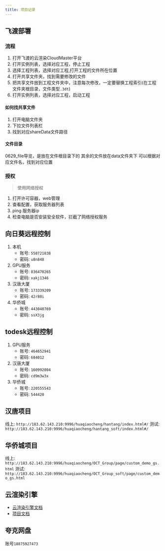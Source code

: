 ```yaml
---
title: 项目记录
---
```


## 飞渡部署

### 流程

1. 打开飞渡的云渲染CloudMaster平台
2. 打开实例列表，选择对应工程，停止工程
3. 选择工程列表，选择对应工程,打开工程的文件所在位置
4. 打开共享文件夹，找到需要修改的文件
5. 把共享文件放到工程文件夹中，注意每次修改，一定要替换工程索引(在工程文件夹根目录，文件类型`.3dt`)
6. 打开实例列表，选择对应工程，启动工程

#### 如何找共享文件

1. 打开电脑文件夹
2. 下拉文件列表栏
3. 找到对应shareData文件路径

#### 文件目录

0629_file导览，是放在文件根目录下的
其余的文件放在data文件夹下
可以根据对应文件名，找到对应位置

### 授权

> 使用网络授权

1. 打开许可容器，web管理
2. 查看配置，获取服务器列表
3. ping 服务器ip
4. 检查电脑是否安装安全软件，拦截了网络授权服务

## 向日葵远程控制

1. 本机
   - 账号: `558721838`
   - 密码: `u8n848`
2. GPU服务
   - 账号: `836470265`
   - 密码: `xakj1346`
3. 汉唐大厦
   - 账号: `173339209`
   - 密码: `42r80i`
4. 华侨城
   - 账号: `443040769`
   - 密码: `ssX3jg`

## todesk远程控制

1. GPU服务
   - 账号: `464652941`
   - 密码: `684012`
2. 汉唐大厦
   - 账号: `160992804`
   - 密码: `cd9m3w3x`
3. 华侨城
   - 账号: `220555543`
   - 密码: `544420`

## 汉唐项目

线上: `http://183.62.143.210:9996/huaqiaocheng/hantang/index.html#/`
测试: `http://183.62.143.210:9996/huaqiaocheng/hantang_soft/index.html#/`

## 华侨城项目

线上: `http://183.62.143.210:9996/huaqiaocheng/OCT_Group/page/custom_demo_gs.html`
测试: `http://183.62.143.210:9996/huaqiaocheng/OCT_Group_soft/page/custom_demo_gs.html`

## 云渲染引擎

- [云渲染引擎文档](http://192.168.188.44:3000/#/summarize)
- [项目文档](https://docs.qq.com/sheet/DSlJzVFlpUGZ0YlZr?rtkey=3cb961871c4e53c47032e7606fBWo1)

## 夸克网盘

账号`18875927473`
